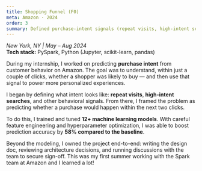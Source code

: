 ```yaml
---
title: Shopping Funnel (F0)
meta: Amazon · 2024
order: 3
summary: Defined purchase-intent signals (repeat visits, high-intent searches) and framed model to predict purchase within 2 clicks.
---
```

*New York, NY | May – Aug 2024*  
**Tech stack:** PySpark, Python (Jupyter, scikit-learn, pandas)  

During my internship, I worked on predicting **purchase intent** from customer behavior on Amazon. The goal was to understand, within just a couple of clicks, whether a shopper was likely to buy — and then use that signal to power more personalized experiences.  

I began by defining what intent looks like: **repeat visits**, **high-intent searches**, and other behavioral signals. From there, I framed the problem as predicting whether a purchase would happen within the next two clicks.  

To do this, I trained and tuned **12+ machine learning models**. With careful feature engineering and hyperparameter optimization, I was able to boost prediction accuracy by **58% compared to the baseline**.  

Beyond the modeling, I owned the project end-to-end: writing the design doc, reviewing architecture decisions, and running discussions with the team to secure sign-off. This was my first summer working with the Spark team at Amazon and I learned a lot!
